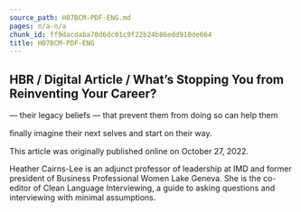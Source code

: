 ```yaml
---
source_path: H07BCM-PDF-ENG.md
pages: n/a-n/a
chunk_id: ff9dacdaba70d6dc01c9f22b24b86edd910de664
title: H07BCM-PDF-ENG
---
```

## HBR / Digital Article / What’s Stopping You from Reinventing Your Career?

— their legacy beliefs — that prevent them from doing so can help them

ﬁnally imagine their next selves and start on their way.

This article was originally published online on October 27, 2022.

Heather Cairns-Lee is an adjunct professor of leadership at IMD and former president of Business Professional Women Lake Geneva. She is the co-editor of Clean Language Interviewing, a guide to asking questions and interviewing with minimal assumptions.
